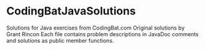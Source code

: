 # CodingBatJavaSolutions
Solutions for Java exercises from CodingBat.com
Original solutions by Grant Rincon
Each file contains problem descriptions in JavaDoc comments and solutions as public member functions.

